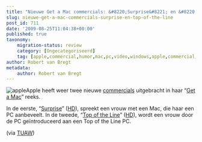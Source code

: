 ```yaml
---
title: "Nieuwe Get a Mac commercials: &#8220;Surprise&#8221; en &#8220;Top of the Line&#8221;"
slug: nieuwe-get-a-mac-commercials-surprise-en-top-of-the-line
post_id: 711
date: '2009-08-25T11:04:38+00:00'
published: true
taxonomy:
    migration-status: review
    category: [Ongecategoriseerd]
    tag: [apple,commercial,humor,mac,pc,video,windows,apple,commercial,humor,mac,pc,video,windows]
author: Robert van Bregt
metadata:
    author: Robert van Bregt
---
```

![apple](http://robert.vanbregt.net/wp-content/uploads/2009/08/apple.gif?w=150 "apple")Apple heeft weer twee nieuwe [commercials](http://www.apple.com/getamac/ads/) uitgebracht in haar “[Get a Mac](http://www.apple.com/getamac/)” reeks.

In de eerste, “[Surprise](http://movies.apple.com/media/us/mac/getamac/2009/apple-mvp-surprise-us-20090824_480x272.mov)” ([HD](http://movies.apple.com/media/us/mac/getamac/2009/apple-mvp-surprise-us-20090824_848x480.mov)), spreekt een vrouw met een Mac, die haar een PC aanbeveelt. In de tweede, “[Top of the Line](http://movies.apple.com/media/us/mac/getamac/2009/apple-mvp-top_of_the_line-us-20090824_480x272.mov)” ([HD](http://movies.apple.com/media/us/mac/getamac/2009/apple-mvp-top_of_the_line-us-20090824_848x480.mov)), wordt een vrouw door de PC geïntroduceerd aan een Top of the Line PC.

(via [TUAW](http://www.tuaw.com/2009/08/25/apple-airs-two-new-get-a-mac-ads-surprise-and-top-of-the-lin/))